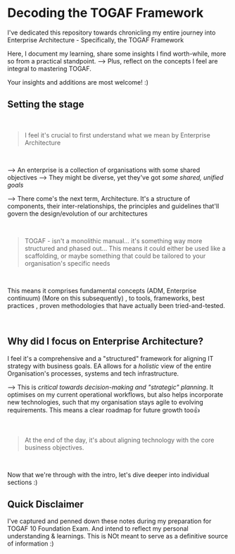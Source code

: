 # Decoding the TOGAF Framework

I've dedicated this repository towards chronicling my entire journey into Enterprise Architecture - Specifically, the TOGAF Framework

Here, I document my learning, share some insights I find worth-while,  more so from a practical standpoint. 
--> Plus, reflect on the concepts I feel are integral to mastering TOGAF. 

Your insights and additions are most welcome! :)



## Setting the stage

</br>

> I feel it's crucial to first understand what we mean by Enterprise Architecture

</br>

--> An enterprise is a collection of organisations with some shared objectives --> They might be diverse, yet they've got *some shared, unified goals*

--> There come's the next term, Architecture. It's a structure of components, their inter-relationships, the principles and guidelines that'll govern the design/evolution of our architectures

</br>

> TOGAF - isn't a monolithic manual... it's something way more structured and phased out... This means it could either be used like a scaffolding, or maybe something that could be tailored to your organisation's specific needs

</br>

This means it comprises fundamental concepts (ADM, Enterprise continuum) (More on this subsequently) , to tools, frameworks, best practices , proven methodologies that have actually been tried-and-tested. 

</br>

## Why did I focus on Enterprise Architecture?

I feel it's a comprehensive and a "structured" framework for aligning IT strategy with business goals. EA allows for a *holistic* view of the entire Organisation's processes, systems and tech infrastructure. 

--> This is *critical towards decision-making and "strategic" planning*. It optimises on my current operational workflows, but also helps incorporate new technologies, such that my organisation stays agile to evolving requirements.  This means a clear roadmap for future growth too👍


</br>

> At the end of the day, it's about aligning technology with the core business objectives.

</br>


Now that we're through with the intro, let's dive deeper into individual sections :)


## Quick Disclaimer

I've captured and penned down these notes during my preparation for TOGAF 10 Foundation Exam. And intend to reflect my personal understanding & learnings. This is NOt meant to serve as a definitive source of information :)


